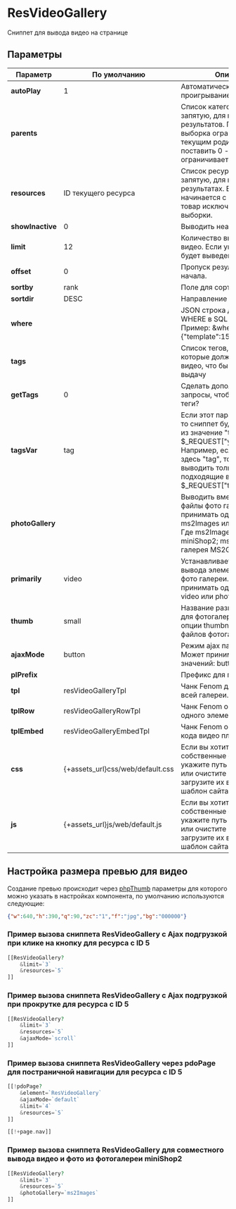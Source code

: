 # ResVideoGallery

Сниппет для вывода видео на странице

## Параметры

| Параметр         | По умолчанию                     | Описание                                                                                                                                                                                                             |
| ---------------- | -------------------------------- | -------------------------------------------------------------------------------------------------------------------------------------------------------------------------------------------------------------------- |
| **autoPlay**     | 1                                | Автоматически запускать проигрывание видео                                                                                                                                                                           |
| **parents**      |                                  | Список категорий, через запятую, для поиска результатов. По умолчанию выборка ограничена текущим родителем. Если поставить 0 - выборка не ограничивается.                                                            |
| **resources**    | ID текущего ресурса              | Список ресурсов, через запятую, для вывода в результатах. Если id товара начинается с минуса, этот товар исключается из выборки.                                                                                     |
| **showInactive** | 0                                | Выводить  неактивное видео.                                                                                                                                                                                          |
| **limit**        | 12                               | Количество выводимого видео. Если указать 0 то будет выведено все видео                                                                                                                                              |
| **offset**       | 0                                | Пропуск результатов от начала.                                                                                                                                                                                       |
| **sortby**       | rank                             | Поле для сортировки                                                                                                                                                                                                  |
| **sortdir**      | DESC                             | Направление сортировки                                                                                                                                                                                               |
| **where**        |                                  | JSON строка для условия WHERE в SQL запросе. Пример: &where={"template":15} (без TV)                                                                                                                                 |
| **tags**         |                                  | Список тегов, через запятую, которые должны быть в видео, что бы оно попало в выдачу                                                                                                                                 |
| **getTags**      | 0                                | Сделать дополнительные запросы, чтобы получить теги?                                                                                                                                                                 |
| **tagsVar**      | tag                              | Если этот параметр не пуст, то сниппет будет принимать из значение "tags" в $_REQUEST["указанноеимя"]. Например, если вы укажите здесь "tag", то сниппет будет выводить только файлы, подходящие в $_REQUEST["tag"]. |
| **photoGallery** |                                  | Выводить вместе с видео файлы фото галереи. Может принимать одно из значений: ms2Images или ms2Gallery.   Где ms2Images - галерея miniShop2; ms2Gallery  галерея MS2Gallery                                          |
| **primarily**    | video                            | Устанавливает приоритет вывода элементов видео и фото галереи. Может принимать одно из значений: video или photo.                                                                                                    |
| **thumb**        | small                            | Название размера превью для фотогалереи. Берется из опции thumbnails источника файлов фотогалереи.                                                                                                                   |
| **ajaxMode**     | button                           | Режим ajax пагинации. Может принимать одно из значений: button или scroll.                                                                                                                                           |
| **plPrefix**     |                                  | Префикс для плейсхолдеров.                                                                                                                                                                                           |
| **tpl**          | resVideoGalleryTpl               | Чанк Fenom для оформления всей галереи.                                                                                                                                                                              |
| **tplRow**       | resVideoGalleryRowTpl            | Чанк Fenom оформления одного элемента галереи.                                                                                                                                                                       |
| **tplEmbed**     | resVideoGalleryEmbedTpl          | Чанк Fenom оформления кода видео плеера                                                                                                                                                                              |
| **css**          | {+assets_url}css/web/default.css | Если вы хотите использовать собственные стили - укажите путь к ним здесь, или очистите параметр и загрузите их вручную через шаблон сайта.                                                                           |
| **js**           | {+assets_url}js/web/default.js   | Если вы хотите использовать собственные скрипты - укажите путь к ним здесь, или очистите параметр и загрузите их вручную через шаблон сайта.                                                                         |

## Настройка  размера превью  для видео

Создание превью происходит через [phpThumb][1] параметры для которого можно указать в настройках компонента, по умолчанию используются следующие:

```json
{"w":640,"h":390,"q":90,"zc":"1","f":"jpg","bg":"000000"}
```

### Пример вызова сниппета ResVideoGallery с Ajax подгрузкой при клике на кнопку для ресурса с ID 5

```php
[[ResVideoGallery?
    &limit=`3`
    &resources=`5`
]]
```

### Пример вызова сниппета ResVideoGallery с Ajax подгрузкой  при прокрутке для ресурса с ID 5

```php
[[ResVideoGallery?
    &limit=`3`
    &resources=`5`
    &ajaxMode=`scroll`
]]
```

### Пример вызова сниппета ResVideoGallery через pdoPage для постраничной навигации для ресурса с ID 5

```php
[[!pdoPage?
    &element=`ResVideoGallery`
    &ajaxMode=`default`
    &limit=`4`
    &resources=`5`
]]

[[!+page.nav]]
```

### Пример вызова сниппета ResVideoGallery для совместного вывода видео и фото из фотогалереи miniShop2

```php
[[ResVideoGallery?
    &limit=`3`
    &resources=`5`
    &photoGallery=`ms2Images`
]]
```

[1]: http://phpthumb.sourceforge.net/demo/demo/phpThumb.demo.demo.php
